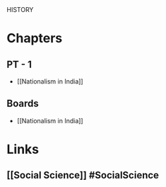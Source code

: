 <div class = "mainGlowHeading">HISTORY</div>

# Chapters
## PT - 1
- [[Nationalism in India]]
## Boards
- [[Nationalism in India]]
# Links
## [[Social Science]] #SocialScience